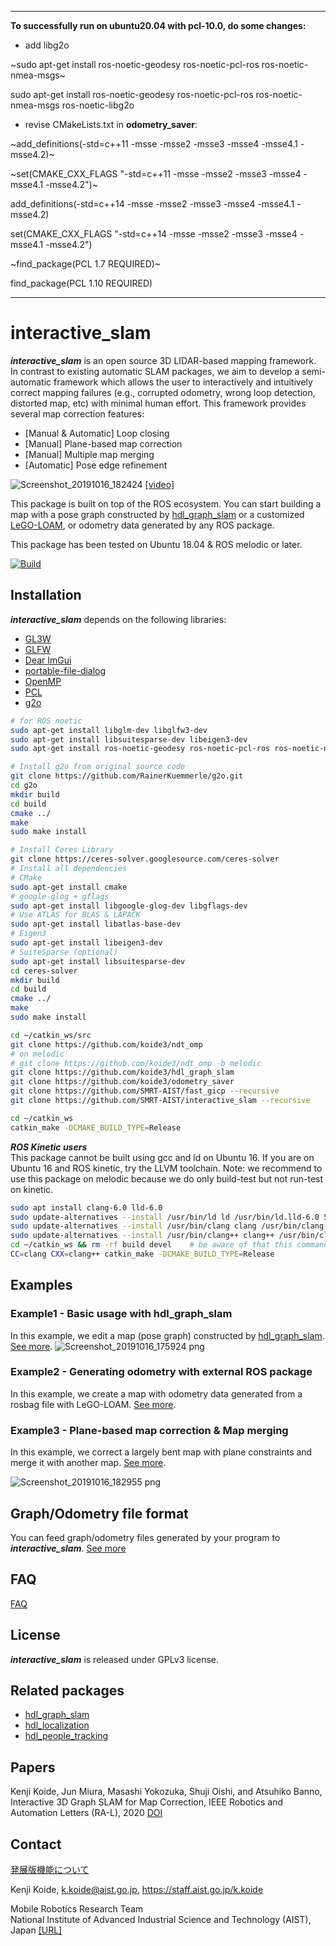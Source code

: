 *** 
**To successfully run on ubuntu20.04 with pcl-10.0, do some changes:**
+ add libg2o

~sudo apt-get install ros-noetic-geodesy ros-noetic-pcl-ros ros-noetic-nmea-msgs~

sudo apt-get install ros-noetic-geodesy ros-noetic-pcl-ros ros-noetic-nmea-msgs ros-noetic-libg2o

+ revise CMakeLists.txt in **odometry_saver**:

~add_definitions(-std=c++11 -msse -msse2 -msse3 -msse4 -msse4.1 -msse4.2)~

~set(CMAKE_CXX_FLAGS "-std=c++11 -msse -msse2 -msse3 -msse4 -msse4.1 -msse4.2")~

add_definitions(-std=c++14 -msse -msse2 -msse3 -msse4 -msse4.1 -msse4.2)

set(CMAKE_CXX_FLAGS "-std=c++14 -msse -msse2 -msse3 -msse4 -msse4.1 -msse4.2")

~find_package(PCL 1.7 REQUIRED)~

find_package(PCL 1.10 REQUIRED)

*** 

# interactive_slam
***interactive_slam*** is an open source 3D LIDAR-based mapping framework. In contrast to existing automatic SLAM packages, we aim to develop a semi-automatic framework which allows the user to interactively and intuitively correct mapping failures (e.g., corrupted odometry, wrong loop detection, distorted map, etc) with minimal human effort. This framework provides several map correction features:
  - [Manual & Automatic] Loop closing
  - [Manual] Plane-based map correction
  - [Manual] Multiple map merging
  - [Automatic] Pose edge refinement


![Screenshot_20191016_182424](https://user-images.githubusercontent.com/31344317/66906208-3f2e0880-f042-11e9-8366-c178f9c00b65.png)
[[video]](https://youtu.be/vAqo6YkbKpU)


This package is built on top of the ROS ecosystem. You can start building a map with a pose graph constructed by [hdl_graph_slam](https://github.com/koide3/hdl_graph_slam) or a customized [LeGO-LOAM](https://github.com/koide3/LeGO-LOAM-BOR), or odometry data generated by any ROS package.

This package has been tested on Ubuntu 18.04 & ROS melodic or later.

[![Build](https://github.com/SMRT-AIST/interactive_slam/actions/workflows/build.yml/badge.svg)](https://github.com/SMRT-AIST/interactive_slam/actions/workflows/build.yml)

## Installation
***interactive_slam*** depends on the following libraries:

  - [GL3W](https://github.com/skaslev/gl3w)
  - [GLFW](https://www.glfw.org/)
  - [Dear ImGui](https://github.com/ocornut/imgui)
  - [portable-file-dialog](portable-file-dialog)
  - [OpenMP](https://www.openmp.org/)
  - [PCL](https://pointclouds.org/)
  - [g2o](https://github.com/RainerKuemmerle/g2o)


```bash
# for ROS noetic
sudo apt-get install libglm-dev libglfw3-dev
sudo apt-get install libsuitesparse-dev libeigen3-dev
sudo apt-get install ros-noetic-geodesy ros-noetic-pcl-ros ros-noetic-nmea-msgs ros-noetic-libg2o
```

```bash
# Install g2o from original source code
git clone https://github.com/RainerKuemmerle/g2o.git
cd g2o
mkdir build 
cd build
cmake ../
make
sudo make install
```

```bash
# Install Ceres Library
git clone https://ceres-solver.googlesource.com/ceres-solver
# Install all dependencies
# CMake
sudo apt-get install cmake
# google-glog + gflags
sudo apt-get install libgoogle-glog-dev libgflags-dev
# Use ATLAS for BLAS & LAPACK
sudo apt-get install libatlas-base-dev
# Eigen3
sudo apt-get install libeigen3-dev
# SuiteSparse (optional)
sudo apt-get install libsuitesparse-dev
cd ceres-solver
mkdir build 
cd build
cmake ../
make
sudo make install
```

```bash
cd ~/catkin_ws/src
git clone https://github.com/koide3/ndt_omp
# on melodic
# git clone https://github.com/koide3/ndt_omp -b melodic
git clone https://github.com/koide3/hdl_graph_slam
git clone https://github.com/koide3/odometry_saver
git clone https://github.com/SMRT-AIST/fast_gicp --recursive
git clone https://github.com/SMRT-AIST/interactive_slam --recursive

cd ~/catkin_ws
catkin_make -DCMAKE_BUILD_TYPE=Release
```

***ROS Kinetic users***  
This package cannot be built using gcc and ld on Ubuntu 16. If you are on Ubuntu 16 and ROS kinetic, try the LLVM toolchain. Note: we recommend to use this package on melodic because we do only build-test but not run-test on kinetic.

```bash
sudo apt install clang-6.0 lld-6.0
sudo update-alternatives --install /usr/bin/ld ld /usr/bin/ld.lld-6.0 50
sudo update-alternatives --install /usr/bin/clang clang /usr/bin/clang-6.0 50
sudo update-alternatives --install /usr/bin/clang++ clang++ /usr/bin/clang++-6.0 50
cd ~/catkin_ws && rm -rf build devel    # be aware of that this command removes build and devel directories
CC=clang CXX=clang++ catkin_make -DCMAKE_BUILD_TYPE=Release
```

## Examples

### Example1 - Basic usage with hdl_graph_slam

In this example, we edit a map (pose graph) constructed by [hdl_graph_slam](https://github.com/koide3/hdl_graph_slam).  [See more](https://github.com/koide3/interactive_slam/wiki/Example1).
![Screenshot_20191016_175924 png](https://user-images.githubusercontent.com/31344317/66904272-c11c3280-f03e-11e9-9420-078d75c5c0e9.jpg)

### Example2 - Generating odometry with external ROS package

In this example, we create a map with odometry data generated from a rosbag file with LeGO-LOAM. [See more](https://github.com/koide3/interactive_slam/wiki/Example2).

### Example3 - Plane-based map correction & Map merging

In this example, we correct a largely bent map with plane constraints and merge it with another map. [See more](https://github.com/koide3/interactive_slam/wiki/Example3).

![Screenshot_20191016_182955 png](https://user-images.githubusercontent.com/31344317/66906642-fe82bf00-f042-11e9-9373-f810337f4d97.jpg)

## Graph/Odometry file format

You can feed graph/odometry files generated by your program to ***interactive_slam***. [See more](https://github.com/koide3/interactive_slam/wiki/Format)

## FAQ

[FAQ](https://github.com/koide3/interactive_slam/wiki/FAQ)

## License
***interactive_slam*** is released under GPLv3 license.

## Related packages

- [hdl_graph_slam](https://github.com/koide3/hdl_graph_slam)
- [hdl_localization](https://github.com/koide3/hdl_localization)
- [hdl_people_tracking](https://github.com/koide3/hdl_people_tracking)

## Papers
Kenji Koide, Jun Miura, Masashi Yokozuka, Shuji Oishi, and Atsuhiko Banno, Interactive 3D Graph SLAM for Map Correction, IEEE Robotics and Automation Letters (RA-L), 2020 [DOI](https://doi.org/10.1109/LRA.2020.3028828)

## Contact
[発展版機能について](https://github.com/SMRT-AIST/interactive_slam/wiki/%E7%99%BA%E5%B1%95%E7%89%88%E6%A9%9F%E8%83%BD%E3%81%AB%E3%81%A4%E3%81%84%E3%81%A6)

Kenji Koide, k.koide@aist.go.jp, https://staff.aist.go.jp/k.koide

Mobile Robotics Research Team  
National Institute of Advanced Industrial Science and Technology (AIST), Japan  [\[URL\]](https://unit.aist.go.jp/hcmrc/mr-rt/index.html)
